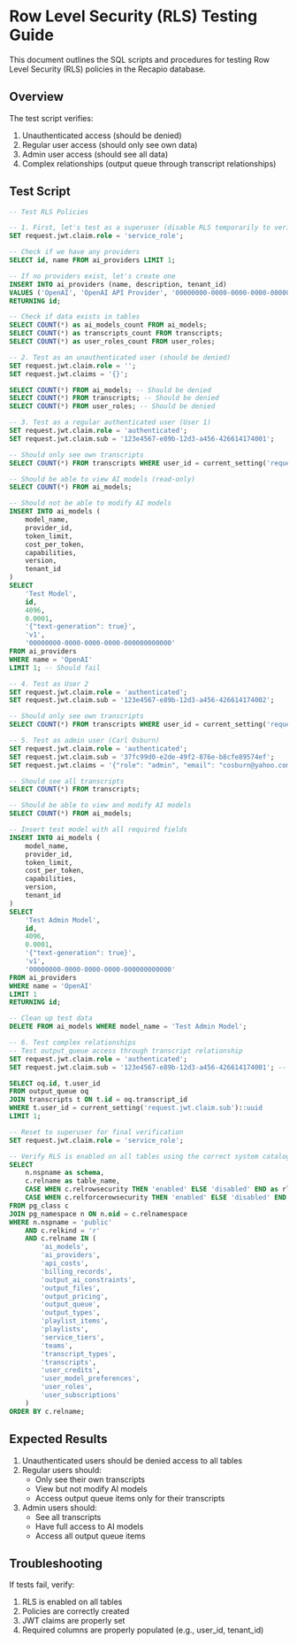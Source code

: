 # Row Level Security (RLS) Testing Guide

This document outlines the SQL scripts and procedures for testing Row Level Security (RLS) policies in the Recapio database.

## Overview

The test script verifies:
1. Unauthenticated access (should be denied)
2. Regular user access (should only see own data)
3. Admin user access (should see all data)
4. Complex relationships (output queue through transcript relationships)

## Test Script

```sql
-- Test RLS Policies

-- 1. First, let's test as a superuser (disable RLS temporarily to verify data exists)
SET request.jwt.claim.role = 'service_role';

-- Check if we have any providers
SELECT id, name FROM ai_providers LIMIT 1;

-- If no providers exist, let's create one
INSERT INTO ai_providers (name, description, tenant_id)
VALUES ('OpenAI', 'OpenAI API Provider', '00000000-0000-0000-0000-000000000000')
RETURNING id;

-- Check if data exists in tables
SELECT COUNT(*) as ai_models_count FROM ai_models;
SELECT COUNT(*) as transcripts_count FROM transcripts;
SELECT COUNT(*) as user_roles_count FROM user_roles;

-- 2. Test as an unauthenticated user (should be denied)
SET request.jwt.claim.role = '';
SET request.jwt.claims = '{}';

SELECT COUNT(*) FROM ai_models; -- Should be denied
SELECT COUNT(*) FROM transcripts; -- Should be denied
SELECT COUNT(*) FROM user_roles; -- Should be denied

-- 3. Test as a regular authenticated user (User 1)
SET request.jwt.claim.role = 'authenticated';
SET request.jwt.claim.sub = '123e4567-e89b-12d3-a456-426614174001';

-- Should only see own transcripts
SELECT COUNT(*) FROM transcripts WHERE user_id = current_setting('request.jwt.claim.sub')::uuid;

-- Should be able to view AI models (read-only)
SELECT COUNT(*) FROM ai_models;

-- Should not be able to modify AI models
INSERT INTO ai_models (
    model_name, 
    provider_id, 
    token_limit, 
    cost_per_token,
    capabilities,
    version,
    tenant_id
) 
SELECT 
    'Test Model',
    id,
    4096,
    0.0001,
    '{"text-generation": true}',
    'v1',
    '00000000-0000-0000-0000-000000000000'
FROM ai_providers 
WHERE name = 'OpenAI'
LIMIT 1; -- Should fail

-- 4. Test as User 2
SET request.jwt.claim.role = 'authenticated';
SET request.jwt.claim.sub = '123e4567-e89b-12d3-a456-426614174002';

-- Should only see own transcripts
SELECT COUNT(*) FROM transcripts WHERE user_id = current_setting('request.jwt.claim.sub')::uuid;

-- 5. Test as admin user (Carl Osburn)
SET request.jwt.claim.role = 'authenticated';
SET request.jwt.claim.sub = '37fc99d0-e2de-49f2-876e-b8cfe89574ef';
SET request.jwt.claims = '{"role": "admin", "email": "cosburn@yahoo.com"}';

-- Should see all transcripts
SELECT COUNT(*) FROM transcripts;

-- Should be able to view and modify AI models
SELECT COUNT(*) FROM ai_models;

-- Insert test model with all required fields
INSERT INTO ai_models (
    model_name, 
    provider_id, 
    token_limit, 
    cost_per_token,
    capabilities,
    version,
    tenant_id
) 
SELECT 
    'Test Admin Model',
    id,
    4096,
    0.0001,
    '{"text-generation": true}',
    'v1',
    '00000000-0000-0000-0000-000000000000'
FROM ai_providers 
WHERE name = 'OpenAI'
LIMIT 1
RETURNING id;

-- Clean up test data
DELETE FROM ai_models WHERE model_name = 'Test Admin Model';

-- 6. Test complex relationships
-- Test output_queue access through transcript relationship
SET request.jwt.claim.role = 'authenticated';
SET request.jwt.claim.sub = '123e4567-e89b-12d3-a456-426614174001'; -- Regular user 1

SELECT oq.id, t.user_id 
FROM output_queue oq
JOIN transcripts t ON t.id = oq.transcript_id
WHERE t.user_id = current_setting('request.jwt.claim.sub')::uuid
LIMIT 1;

-- Reset to superuser for final verification
SET request.jwt.claim.role = 'service_role';

-- Verify RLS is enabled on all tables using the correct system catalog view
SELECT 
    n.nspname as schema,
    c.relname as table_name,
    CASE WHEN c.relrowsecurity THEN 'enabled' ELSE 'disabled' END as rls_enabled,
    CASE WHEN c.relforcerowsecurity THEN 'enabled' ELSE 'disabled' END as rls_forced
FROM pg_class c
JOIN pg_namespace n ON n.oid = c.relnamespace
WHERE n.nspname = 'public'
    AND c.relkind = 'r'
    AND c.relname IN (
        'ai_models',
        'ai_providers',
        'api_costs',
        'billing_records',
        'output_ai_constraints',
        'output_files',
        'output_pricing',
        'output_queue',
        'output_types',
        'playlist_items',
        'playlists',
        'service_tiers',
        'teams',
        'transcript_types',
        'transcripts',
        'user_credits',
        'user_model_preferences',
        'user_roles',
        'user_subscriptions'
    )
ORDER BY c.relname;
```

## Expected Results

1. Unauthenticated users should be denied access to all tables
2. Regular users should:
   - Only see their own transcripts
   - View but not modify AI models
   - Access output queue items only for their transcripts
3. Admin users should:
   - See all transcripts
   - Have full access to AI models
   - Access all output queue items

## Troubleshooting

If tests fail, verify:
1. RLS is enabled on all tables
2. Policies are correctly created
3. JWT claims are properly set
4. Required columns are properly populated (e.g., user_id, tenant_id) 